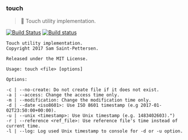 ### touch
> :fu: Touch utility implementation.

[![Build Status](https://travis-ci.org/stpettersens/touch.png?branch=master)](https://travis-ci.org/stpettersens/touch)
[![Build status](https://ci.appveyor.com/api/projects/status/4yvxt7dspywq341r?svg=true)](https://ci.appveyor.com/project/stpettersens/touch)

```
Touch utility implementation.
Copyright 2017 Sam Saint-Pettersen.

Released under the MIT License.

Usage: touch <file> [options]

Options:

-c | --no-create: Do not create file if it does not exist.
-a | --access: Change the access time only.
-m | --modification: Change the modification time only.
-d | --date <iso8601>: Use ISO 8601 timestamp (e.g 2017-01-02T23:50:00+00:00).
-u | --unix <timestamp>: Use Unix timestamp (e.g. 1483402603).")
-r | --reference <ref_file>: Use reference file's time instead of current time.
-l | --log: Log used Unix timestamp to console for -d or -u option.

```
